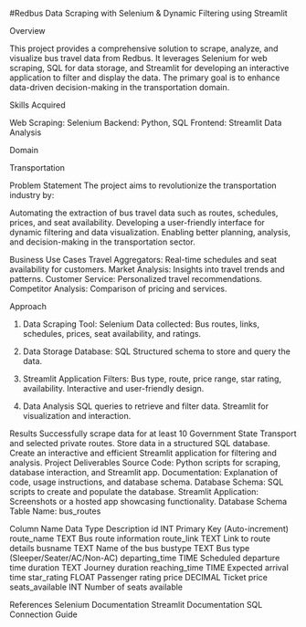 #Redbus Data Scraping with Selenium & Dynamic Filtering using Streamlit

Overview

This project provides a comprehensive solution to scrape, analyze, and visualize bus travel data from Redbus. It leverages Selenium for web scraping, SQL for data storage, and Streamlit for developing an interactive application to filter and display the data. The primary goal is to enhance data-driven decision-making in the transportation domain.

Skills Acquired

Web Scraping: Selenium
Backend: Python, SQL
Frontend: Streamlit
Data Analysis

Domain

Transportation

Problem Statement
The project aims to revolutionize the transportation industry by:

Automating the extraction of bus travel data such as routes, schedules, prices, and seat availability.
Developing a user-friendly interface for dynamic filtering and data visualization.
Enabling better planning, analysis, and decision-making in the transportation sector.

Business Use Cases
Travel Aggregators: Real-time schedules and seat availability for customers.
Market Analysis: Insights into travel trends and patterns.
Customer Service: Personalized travel recommendations.
Competitor Analysis: Comparison of pricing and services.

Approach

1. Data Scraping
Tool: Selenium
Data collected:
Bus routes, links, schedules, prices, seat availability, and ratings.

3. Data Storage
Database: SQL
Structured schema to store and query the data.

5. Streamlit Application
Filters: Bus type, route, price range, star rating, availability.
Interactive and user-friendly design.

4. Data Analysis
SQL queries to retrieve and filter data.
Streamlit for visualization and interaction.

Results
Successfully scrape data for at least 10 Government State Transport and selected private routes.
Store data in a structured SQL database.
Create an interactive and efficient Streamlit application for filtering and analysis.
Project Deliverables
Source Code: Python scripts for scraping, database interaction, and Streamlit app.
Documentation: Explanation of code, usage instructions, and database schema.
Database Schema: SQL scripts to create and populate the database.
Streamlit Application: Screenshots or a hosted app showcasing functionality.
Database Schema
Table Name: bus_routes

Column Name	Data Type	Description
id	INT	Primary Key (Auto-increment)
route_name	TEXT	Bus route information
route_link	TEXT	Link to route details
busname	TEXT	Name of the bus
bustype	TEXT	Bus type (Sleeper/Seater/AC/Non-AC)
departing_time	TIME	Scheduled departure time
duration	TEXT	Journey duration
reaching_time	TIME	Expected arrival time
star_rating	FLOAT	Passenger rating
price	DECIMAL	Ticket price
seats_available	INT	Number of seats available

References
Selenium Documentation
Streamlit Documentation
SQL Connection Guide
